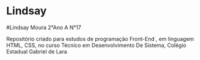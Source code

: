 # Lindsay

#Lindsay Moura 2°Ano A N°17

Repositório criado para estudos de programação Front-End , em linguagem HTML, CSS, no curso Técnico em Desenvolvimento De Sistema, Colégio Estadual Gabriel de Lara
